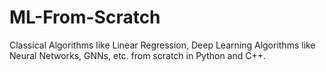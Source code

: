 # ML-From-Scratch
Classical Algorithms like Linear Regression, Deep Learning Algorithms like Neural Networks, GNNs, etc. from scratch in Python and C++.
